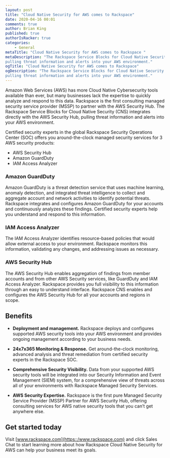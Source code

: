 ```yaml
---
layout: post
title: "Cloud Native Security for AWS comes to Rackspace"
date: 2020-04-16 00:01
comments: true
author: Brian King
published: true
authorIsRacker: true
categories:
    - General
metaTitle: "Cloud Native Security for AWS comes to Rackspace "
metaDescription: "The Rackspace Service Blocks for Cloud Native Security (CNS) integrates directly with the AWS Security Hub,
pulling threat information and alerts into your AWS environment."
ogTitle: "Cloud Native Security for AWS comes to Rackspace"
ogDescription: "The Rackspace Service Blocks for Cloud Native Security (CNS) integrates directly with the AWS Security Hub,
pulling threat information and alerts into your AWS environment."
---
```


Amazon Web Services (AWS) has more Cloud Native Cybersecurity tools available than ever,
but many businesses lack the expertise to quickly analyze and respond to this data. Rackspace
is the first consulting managed security service provider (MSSP) to partner with the AWS Security Hub.
The Rackspace Service Blocks for Cloud Native Security (CNS) integrates directly with the AWS Security Hub,
pulling threat information and alerts into your AWS environment.

<!-- more -->
Certified security experts in the global Rackspace Security Operations Center (SOC)
offers you around-the-clock managed security services for 3 AWS security products:

- AWS Security Hub
- Amazon GuardDuty
- IAM Access Analyzer

### Amazon GuardDuty

Amazon GuardDuty is a threat detection service that uses machine learning, anomaly detection,
and integrated threat intelligence to collect and aggregate account and network activities to identify
potential threats. Rackspace integrates and configures Amazon GuardDuty for your accounts and continuously
analyzes these findings. Certified security experts help you understand and respond to this information.

### IAM Access Analyzer

The IAM Access Analyzer identifies resource-based policies that would allow external access to your
environment. Rackspace monitors this information, validating any changes, and addressing issues as necessary.

### AWS Security Hub

The AWS Security Hub enables aggregation of findings from member accounts and from other AWS Security services,
like GuardDuty and IAM Access Analyzer. Rackspace provides you full visibility to this information through an
easy to understand interface. Rackspace CNS enables and configures the AWS Security Hub for all your accounts
and regions in scope.

## Benefits

- **Deployment and management.**  Rackspace deploys and configures supported AWS security tools into your AWS environment and provides ongoing management according to your business needs.

- **24x7x365 Monitoring & Response.** Get around-the-clock monitoring, advanced analysis and threat remediation from certified security experts in the Rackspace SOC.

- **Comprehensive Security Visibility.** Data from your supported AWS security tools will be integrated into our Security Information and Event Management (SIEM) system, for a comprehensive view of threats across all of your environments with Rackspace Managed Security Services.

- **AWS Security Expertise.** Rackspace is the first pure Managed Security Service Provider (MSSP) Partner for AWS Security Hub, offering consulting services for AWS native security tools that you can’t get anywhere else.


## Get started today

Visit [www.rackspace.com](https::/www.rackspace.com) and click Sales Chat to start learning more about how Rackspace Cloud Native Security for AWS can help your business meet its goals.

